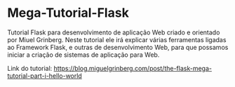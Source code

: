 # Mega-Tutorial-Flask

 Tutorial Flask para desenvolvimento de aplicação Web criado e orientado por Miuel Grinberg. 
 Neste tutorial ele irá explicar várias ferramentas ligadas ao Framework Flask, e outras de desenvolvimento Web, para que possamos iniciar a criação de sistemas de aplicação para Web. 

 Link do tutorial: https://blog.miguelgrinberg.com/post/the-flask-mega-tutorial-part-i-hello-world
